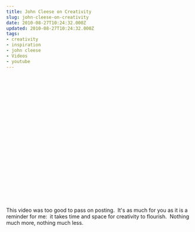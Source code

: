 ```yaml
---
title: John Cleese on Creativity
slug: john-cleese-on-creativity
date: 2010-08-27T10:24:32.000Z
updated: 2010-08-27T10:24:32.000Z
tags:
- creativity
- inspiration
- john cleese
- Videos
- youtube
---
```


<object classid="clsid:d27cdb6e-ae6d-11cf-96b8-444553540000" width="560" height="340" codebase="http://download.macromedia.com/pub/shockwave/cabs/flash/swflash.cab#version=6,0,40,0"><param name="allowFullScreen" value="true" /><param name="allowscriptaccess" value="always" /><param name="src" value="http://www.youtube.com/v/zGt3-fxOvug?fs=1&amp;hl=en_US" /><param name="allowfullscreen" value="true" /><embed type="application/x-shockwave-flash" width="560" height="340" src="http://www.youtube.com/v/zGt3-fxOvug?fs=1&amp;hl=en_US" allowscriptaccess="always" allowfullscreen="true"></embed></object>

This video was too good to pass on posting.  It's as much for you as it is a reminder for me:  it takes time and space for creativity to flourish.  Nothing much more, nothing much less.
